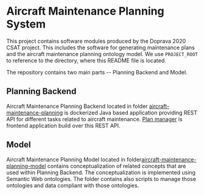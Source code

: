 # Aircraft Maintenance Planning System                                                                                                                                                               
This project contains software modules produced by the Doprava 2020 CSAT project. This includes the software for generating maintenance plans and the aircraft maintenance planning ontology model. We use `PROJECT_ROOT` to reference to the directory, where this README file is located.

The repository contains two main parts -- Planning Backend and Model.


## Planning Backend

Aircraft Maintenance Planning Backend located in folder [aircraft-maintenance-planning](./aircraft-maintenance-planning) is dockerized Java based application providing REST API for different tasks related to aircraft maintenance. [Plan manager](https://github.com/kbss-cvut/csat-maintenance-planner) is frontend application build over this REST API.

## Model

Aircraft Maintenance Planning Model located in folder[aircraft-maintenance-planning-model](./aircraft-maintenance-planning-model) contains  conceptualization of related concepts that are used within Planning Backend. The conceptualization is implemented using Semantic Web ontologies. The folder contains also scripts to manage those ontologies and data compliant with those ontologies.


